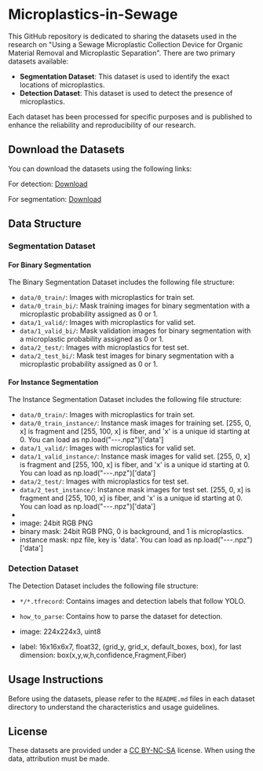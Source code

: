 # Microplastics-in-Sewage

This GitHub repository is dedicated to sharing the datasets used in the research on "Using a Sewage Microplastic Collection Device for Organic Material Removal and Microplastic Separation". There are two primary datasets available:

- **Segmentation Dataset**: This dataset is used to identify the exact locations of microplastics.
- **Detection Dataset**: This dataset is used to detect the presence of microplastics.

Each dataset has been processed for specific purposes and is published to enhance the reliability and reproducibility of our research.

## Download the Datasets
You can download the datasets using the following links:

For detection:
[Download](https://drive.google.com/file/d/16AxDVzRzm6eEe8APx02x6eWGrGx8cmmz/view?usp=sharing)

For segmentation:
[Download](https://drive.google.com/file/d/1-VEBTmn7p71ZTuyMgiD5qY13pBLq_XCN/view?usp=sharing)

## Data Structure
### Segmentation Dataset

#### For Binary Segmentation
The Binary Segmentation Dataset includes the following file structure:
- `data/0_train/`: Images with microplastics for train set.
- `data/0_train_bi/`: Mask training images for binary segmentation with a microplastic probability assigned as 0 or 1.
- `data/1_valid/`: Images with microplastics for valid set.
- `data/1_valid_bi/`: Mask validation images for binary segmentation with a microplastic probability assigned as 0 or 1.
- `data/2_test/`: Images with microplastics for test set.
- `data/2_test_bi/`: Mask test images for binary segmentation with a microplastic probability assigned as 0 or 1.

#### For Instance Segmentation
The Instance Segmentation Dataset includes the following file structure:
- `data/0_train/`: Images with microplastics for train set.
- `data/0_train_instance/`: Instance mask images for training set. \[255, 0, x\] is fragment and \[255, 100, x\] is fiber, and 'x' is a unique id starting at 0. You can load as np.load("---.npz")\['data'\]
- `data/1_valid/`: Images with microplastics for valid set.
- `data/1_valid_instance/`: Instance mask images for valid set. \[255, 0, x\] is fragment and \[255, 100, x\] is fiber, and 'x' is a unique id starting at 0. You can load as np.load("---.npz")\['data'\]
- `data/2_test/`: Images with microplastics for test set.
- `data/2_test_instance/`: Instance mask images for test set. \[255, 0, x\] is fragment and \[255, 100, x\] is fiber, and 'x' is a unique id starting at 0. You can load as np.load("---.npz")\['data'\]
- 
- image: 24bit RGB PNG 
- binary mask: 24bit RGB PNG, 0 is background, and 1 is microplastics. 
- instance mask: npz file, key is 'data'. You can load as np.load("---.npz")\['data'\]

### Detection Dataset
The Detection Dataset includes the following file structure:
- `*/*.tfrecord`: Contains images and detection labels that follow YOLO.
- `how_to_parse`: Contains how to parse the dataset for detection.

- image: 224x224x3, uint8
- label: 16x16x6x7, float32, (grid_y, grid_x, default_boxes, box), for last dimension: box(x,y,w,h,confidence,Fragment,Fiber)

## Usage Instructions
Before using the datasets, please refer to the `README.md` files in each dataset directory to understand the characteristics and usage guidelines.

## License
These datasets are provided under a [CC BY-NC-SA](https://creativecommons.org/licenses/by-nc-sa/4.0/) license. When using the data, attribution must be made.


